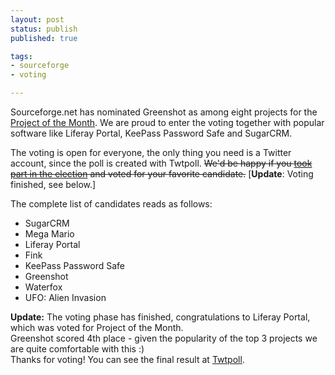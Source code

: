 ```yaml
---
layout: post
status: publish
published: true

tags:
- sourceforge
- voting

---
```

<p>Sourceforge.net has nominated Greenshot as among eight projects for the <a href="http://sourceforge.net/blog/vote-july-2012-potm/">Project of the Month</a>. We are proud to enter the voting together with popular software like Liferay Portal, KeePass Password Safe and SugarCRM.</p>
<p>The voting is open for everyone, the only thing you need is a Twitter account, since the poll is created with Twtpoll. <del datetime="2012-07-06T19:37:36+00:00">We'd be happy if you <a href="http://twtpoll.com/b0zo1b">took part in the election</a> and voted for your favorite candidate.</del> [<strong>Update</strong>: Voting finished, see below.]</p>
<p>The complete list of candidates reads as follows:</p>
<ul>
<li>SugarCRM</li>
<li>Mega Mario</li>
<li>Liferay Portal</li>
<li>Fink</li>
<li>KeePass Password Safe</li>
<li>Greenshot</li>
<li>Waterfox</li>
<li>UFO: Alien Invasion</li>
</ul>
<p><strong>Update:</strong> The voting phase has finished, congratulations to Liferay Portal, which was voted for Project of the Month.<br />
Greenshot scored 4th place - given the popularity of the top 3 projects we are quite comfortable with this :)<br />
Thanks for voting! You can see the final result at <a href="http://twtpoll.com/b0zo1b" title="Twtpoll" target="_blank">Twtpoll</a>.</p>
